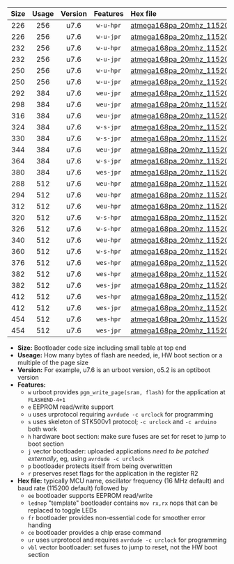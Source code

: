 |Size|Usage|Version|Features|Hex file|
|:-:|:-:|:-:|:-:|:--|
|226|256|u7.6|`w-u-hpr`|[atmega168pa_20mhz_115200bps_ur.hex](https://raw.githubusercontent.com/stefanrueger/urboot/main//atmega168pa_20mhz_115200bps_ur.hex)|
|226|256|u7.6|`w-u-jpr`|[atmega168pa_20mhz_115200bps_ur_vbl.hex](https://raw.githubusercontent.com/stefanrueger/urboot/main//atmega168pa_20mhz_115200bps_ur_vbl.hex)|
|232|256|u7.6|`w-u-hpr`|[atmega168pa_20mhz_115200bps_lednop_ur.hex](https://raw.githubusercontent.com/stefanrueger/urboot/main//atmega168pa_20mhz_115200bps_lednop_ur.hex)|
|232|256|u7.6|`w-u-jpr`|[atmega168pa_20mhz_115200bps_lednop_ur_vbl.hex](https://raw.githubusercontent.com/stefanrueger/urboot/main//atmega168pa_20mhz_115200bps_lednop_ur_vbl.hex)|
|250|256|u7.6|`w-u-hpr`|[atmega168pa_20mhz_115200bps_lednop_fr_ur.hex](https://raw.githubusercontent.com/stefanrueger/urboot/main//atmega168pa_20mhz_115200bps_lednop_fr_ur.hex)|
|250|256|u7.6|`w-u-jpr`|[atmega168pa_20mhz_115200bps_lednop_fr_ur_vbl.hex](https://raw.githubusercontent.com/stefanrueger/urboot/main//atmega168pa_20mhz_115200bps_lednop_fr_ur_vbl.hex)|
|292|384|u7.6|`weu-jpr`|[atmega168pa_20mhz_115200bps_ee_ur_vbl.hex](https://raw.githubusercontent.com/stefanrueger/urboot/main//atmega168pa_20mhz_115200bps_ee_ur_vbl.hex)|
|298|384|u7.6|`weu-jpr`|[atmega168pa_20mhz_115200bps_ee_lednop_ur_vbl.hex](https://raw.githubusercontent.com/stefanrueger/urboot/main//atmega168pa_20mhz_115200bps_ee_lednop_ur_vbl.hex)|
|316|384|u7.6|`weu-jpr`|[atmega168pa_20mhz_115200bps_ee_lednop_fr_ur_vbl.hex](https://raw.githubusercontent.com/stefanrueger/urboot/main//atmega168pa_20mhz_115200bps_ee_lednop_fr_ur_vbl.hex)|
|324|384|u7.6|`w-s-jpr`|[atmega168pa_20mhz_115200bps_vbl.hex](https://raw.githubusercontent.com/stefanrueger/urboot/main//atmega168pa_20mhz_115200bps_vbl.hex)|
|330|384|u7.6|`w-s-jpr`|[atmega168pa_20mhz_115200bps_lednop_vbl.hex](https://raw.githubusercontent.com/stefanrueger/urboot/main//atmega168pa_20mhz_115200bps_lednop_vbl.hex)|
|344|384|u7.6|`weu-jpr`|[atmega168pa_20mhz_115200bps_ee_lednop_fr_ce_ur_vbl.hex](https://raw.githubusercontent.com/stefanrueger/urboot/main//atmega168pa_20mhz_115200bps_ee_lednop_fr_ce_ur_vbl.hex)|
|364|384|u7.6|`w-s-jpr`|[atmega168pa_20mhz_115200bps_lednop_fr_vbl.hex](https://raw.githubusercontent.com/stefanrueger/urboot/main//atmega168pa_20mhz_115200bps_lednop_fr_vbl.hex)|
|380|384|u7.6|`wes-jpr`|[atmega168pa_20mhz_115200bps_ee_vbl.hex](https://raw.githubusercontent.com/stefanrueger/urboot/main//atmega168pa_20mhz_115200bps_ee_vbl.hex)|
|288|512|u7.6|`weu-hpr`|[atmega168pa_20mhz_115200bps_ee_ur.hex](https://raw.githubusercontent.com/stefanrueger/urboot/main//atmega168pa_20mhz_115200bps_ee_ur.hex)|
|294|512|u7.6|`weu-hpr`|[atmega168pa_20mhz_115200bps_ee_lednop_ur.hex](https://raw.githubusercontent.com/stefanrueger/urboot/main//atmega168pa_20mhz_115200bps_ee_lednop_ur.hex)|
|312|512|u7.6|`weu-hpr`|[atmega168pa_20mhz_115200bps_ee_lednop_fr_ur.hex](https://raw.githubusercontent.com/stefanrueger/urboot/main//atmega168pa_20mhz_115200bps_ee_lednop_fr_ur.hex)|
|320|512|u7.6|`w-s-hpr`|[atmega168pa_20mhz_115200bps.hex](https://raw.githubusercontent.com/stefanrueger/urboot/main//atmega168pa_20mhz_115200bps.hex)|
|326|512|u7.6|`w-s-hpr`|[atmega168pa_20mhz_115200bps_lednop.hex](https://raw.githubusercontent.com/stefanrueger/urboot/main//atmega168pa_20mhz_115200bps_lednop.hex)|
|340|512|u7.6|`weu-hpr`|[atmega168pa_20mhz_115200bps_ee_lednop_fr_ce_ur.hex](https://raw.githubusercontent.com/stefanrueger/urboot/main//atmega168pa_20mhz_115200bps_ee_lednop_fr_ce_ur.hex)|
|360|512|u7.6|`w-s-hpr`|[atmega168pa_20mhz_115200bps_lednop_fr.hex](https://raw.githubusercontent.com/stefanrueger/urboot/main//atmega168pa_20mhz_115200bps_lednop_fr.hex)|
|376|512|u7.6|`wes-hpr`|[atmega168pa_20mhz_115200bps_ee.hex](https://raw.githubusercontent.com/stefanrueger/urboot/main//atmega168pa_20mhz_115200bps_ee.hex)|
|382|512|u7.6|`wes-hpr`|[atmega168pa_20mhz_115200bps_ee_lednop.hex](https://raw.githubusercontent.com/stefanrueger/urboot/main//atmega168pa_20mhz_115200bps_ee_lednop.hex)|
|382|512|u7.6|`wes-jpr`|[atmega168pa_20mhz_115200bps_ee_lednop_vbl.hex](https://raw.githubusercontent.com/stefanrueger/urboot/main//atmega168pa_20mhz_115200bps_ee_lednop_vbl.hex)|
|412|512|u7.6|`wes-hpr`|[atmega168pa_20mhz_115200bps_ee_lednop_fr.hex](https://raw.githubusercontent.com/stefanrueger/urboot/main//atmega168pa_20mhz_115200bps_ee_lednop_fr.hex)|
|412|512|u7.6|`wes-jpr`|[atmega168pa_20mhz_115200bps_ee_lednop_fr_vbl.hex](https://raw.githubusercontent.com/stefanrueger/urboot/main//atmega168pa_20mhz_115200bps_ee_lednop_fr_vbl.hex)|
|454|512|u7.6|`wes-hpr`|[atmega168pa_20mhz_115200bps_ee_lednop_fr_ce.hex](https://raw.githubusercontent.com/stefanrueger/urboot/main//atmega168pa_20mhz_115200bps_ee_lednop_fr_ce.hex)|
|454|512|u7.6|`wes-jpr`|[atmega168pa_20mhz_115200bps_ee_lednop_fr_ce_vbl.hex](https://raw.githubusercontent.com/stefanrueger/urboot/main//atmega168pa_20mhz_115200bps_ee_lednop_fr_ce_vbl.hex)|

- **Size:** Bootloader code size including small table at top end
- **Useage:** How many bytes of flash are needed, ie, HW boot section or a multiple of the page size
- **Version:** For example, u7.6 is an urboot version, o5.2 is an optiboot version
- **Features:**
  + `w` urboot provides `pgm_write_page(sram, flash)` for the application at `FLASHEND-4+1`
  + `e` EEPROM read/write support
  + `u` uses urprotocol requiring `avrdude -c urclock` for programming
  + `s` uses skeleton of STK500v1 protocol; `-c urclock` and `-c arduino` both work
  + `h` hardware boot section: make sure fuses are set for reset to jump to boot section
  + `j` vector bootloader: uploaded applications *need to be patched externally*, eg, using `avrdude -c urclock`
  + `p` bootloader protects itself from being overwritten
  + `r` preserves reset flags for the application in the register R2
- **Hex file:** typically MCU name, oscillator frequency (16 MHz default) and baud rate (115200 default) followed by
  + `ee` bootloader supports EEPROM read/write
  + `lednop` "template" bootloader contains `mov rx,rx` nops that can be replaced to toggle LEDs
  + `fr` bootloader provides non-essential code for smoother error handing
  + `ce` bootloader provides a chip erase command
  + `ur` uses urprotocol and requires `avrdude -c urclock` for programming
  + `vbl` vector bootloader: set fuses to jump to reset, not the HW boot section

